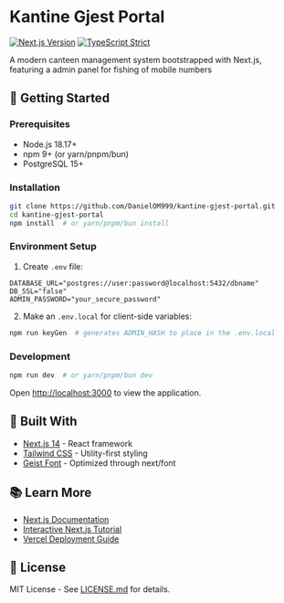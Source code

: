 # Kantine Gjest Portal

[![Next.js Version](https://img.shields.io/badge/Next.js-14.2-blue?logo=next.js)](https://nextjs.org/)
[![TypeScript Strict](https://img.shields.io/badge/TypeScript-Strict-3178C6)](https://www.typescriptlang.org/)

A modern canteen management system bootstrapped with Next.js, featuring a admin panel for fishing of mobile numbers

## 🚀 Getting Started

### Prerequisites
- Node.js 18.17+
- npm 9+ (or yarn/pnpm/bun)
- PostgreSQL 15+

### Installation
```bash
git clone https://github.com/DanielOM999/kantine-gjest-portal.git
cd kantine-gjest-portal
npm install  # or yarn/pnpm/bun install
```

### Environment Setup
1. Create `.env` file:
```env
DATABASE_URL="postgres://user:password@localhost:5432/dbname"
DB_SSL="false"
ADMIN_PASSWORD="your_secure_password"
```

2. Make an `.env.local` for client-side variables:
```bash
npm run keyGen  # generates ADMIN_HASH to place in the .env.local
```

### Development
```bash
npm run dev  # or yarn/pnpm/bun dev
```
Open [http://localhost:3000](http://localhost:3000) to view the application.  

## 🔧 Built With
- [Next.js 14](https://nextjs.org/) - React framework
- [Tailwind CSS](https://tailwindcss.com/) - Utility-first styling
- [Geist Font](https://vercel.com/font) - Optimized through next/font

## 📚 Learn More
- [Next.js Documentation](https://nextjs.org/docs)
- [Interactive Next.js Tutorial](https://nextjs.org/learn)
- [Vercel Deployment Guide](https://nextjs.org/docs/deployment)

## 📄 License
MIT License - See [LICENSE.md](LICENSE.md) for details.
